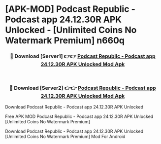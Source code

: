 # [APK-MOD] Podcast Republic - Podcast app 24.12.30R APK Unlocked - [Unlimited Coins No Watermark Premium] n660q



<div align="center">
<h3>🔴 Download [Server1] 👉👉 <a href="https://momento.my/?title=Podcast_Republic_-_Podcast_app_24.12.30R_APK_Unlocked">Podcast Republic - Podcast app 24.12.30R APK Unlocked Mod Apk</a></h3><br>

<h3>🔴 Download [Server2] 👉👉 <a href="https://momento.my/?title=Podcast_Republic_-_Podcast_app_24.12.30R_APK_Unlocked">Podcast Republic - Podcast app 24.12.30R APK Unlocked Mod Apk</a></h3>
</div>



Download Podcast Republic - Podcast app 24.12.30R APK Unlocked 

Free APK MOD Podcast Republic - Podcast app 24.12.30R APK Unlocked [Unlimited Coins No Watermark Premium]

Download Podcast Republic - Podcast app 24.12.30R APK Unlocked [Unlimited Coins No Watermark Premium] Mod For Android
